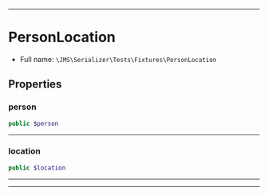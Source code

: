 ***

# PersonLocation

* Full name: `\JMS\Serializer\Tests\Fixtures\PersonLocation`

## Properties

### person

```php
public $person
```

***

### location

```php
public $location
```

***



***

